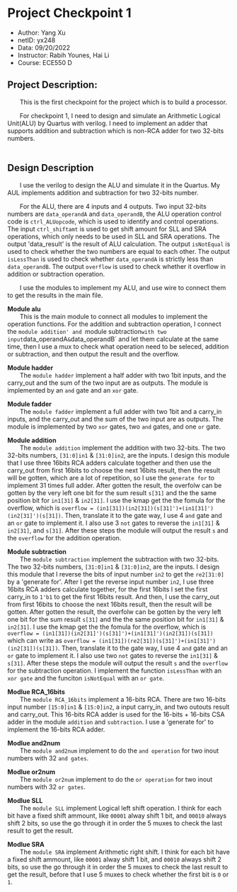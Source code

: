 # Project Checkpoint 1

 - Author: Yang Xu
 - netID: yx248
 - Data: 09/20/2022
 - Instructor: Rabih Younes, Hai Li
 - Course: ECE550 D

## Project Description:

&emsp;&emsp;This is the first checkpoint for the project which is to build a processor.<br>

&emsp;&emsp;For checkpoint 1, I need to design and simulate an Arithmetic Logical Unit(ALU) by Quartus with verilog. I need to implement an adder that supports addition and subtraction which is non-RCA adder for two 32-bits numbers.<br>
<br>

## Design Description

&emsp;&emsp;I use the verilog to design the ALU and simulate it in the Quartus. My AUL implements addition and subtraction for two 32-bits number.<br>

&emsp;&emsp;For the ALU, there are 4 inputs and 4 outputs. Two input 32-bits numbers are `data_operandA` and `data_operandB`, the ALU operation control code is `ctrl_ALUopcode`, which is used to identify and control operations. The input `ctrl_shiftamt` is used to get shift amount for SLL and SRA operations, which only needs to be used in SLL and SRA operations. The output 'data_result' is the result of ALU calculation. The output `isNotEqual` is used to check whether the two numbers are equal to each other. The output `isLessThan` is used to check whether `data_operandA` is strictly less than `data_operandB`. The output `overflow` is used to check whether it overflow in addition or subtraction operation.<br>

&emsp;&emsp;I use the modules to implement my ALU, and use wire to connect them to get the results in the main file.<br>

**Module alu**<br>
&emsp;&emsp;This is the main module to connect all modules to implement the operation functions. For the addition and subtraction operation, I connect the `module addition' and `module subtraction` with two input `data_operandA` & `data_operandB` and let them calculate at the same time, then I use a mux to check what operation need to be seleced, addition or subtraction, and then output the result and the overflow.<br>

**Module hadder**<br>
&emsp;&emsp;The `module hadder` implement a half adder with two 1bit inputs, and the carry_out and the sum of the two input are as outputs. The module is implemented by an `and` gate and an `xor` gate.<br>

**Module fadder**<br>
&emsp;&emsp;The `module fadder` implement a full adder with two 1bit and a carry_in inputs, and the carry_out and the sum of the two input are as outputs. The module is implemented by two `xor` gates, two `and` gates, and one `or` gate.<br>

**Module addition**<br>
&emsp;&emsp;The `module addition` implement the addition with two 32-bits. The two 32-bits numbers, `[31:0]in1` & `[31:0]in2`, are the inputs. I design this module that I use three 16bits RCA adders calculate together and then use the carry_out from first 16bits to choose the next 16bits result, then the result will be gotten, which are a lot of repetition, so I use the `generate for` to implement 31 times full adder. After gotten the result, the overfolw can be gotten by the very left one bit for the sum result `s[31]` and the the same position bit for `in1[31]` & `in2[31]`. I use the kmap get the the fomula for the overflow, which is `overflow = (in1[31])(in2[31])(s[31]')+(in1[31]')(in2[31]')(s[31])`. Then, translate it to the gate way, I use 4 `and` gate and an `or` gate to implement it. I also use 3 `not` gates to reverse the `in1[31]` & `in2[31]`, and `s[31]`. After these steps the module will output the result `s` and the `overflow` for the addition operation.<br>

**Module subtraction**<br>
&emsp;&emsp;The `module subtraction` implement the subtraction with two 32-bits. The two 32-bits numbers, `[31:0]in1` & `[31:0]in2`, are the inputs. I design this module that I reverse the bits of input number `in2` to get the `re2[31:0]` by a 'generate for'. After I get the reverse input number `in2`, I use three 16bits RCA adders calculate together, for the first 16bits I set the first carry_in to `1'b1` to get the first 16bits result. And then, I use the carry_out from first 16bits to choose the next 16bits result, then the result will be gotten. After gotten the result, the overfolw can be gotten by the very left one bit for the sum result `s[31]` and the the same position bit for `in1[31]` & `in2[31]`. I use the kmap get the the fomula for the overflow, which is `overflow = (in1[31])(in2[31]')(s[31]')+(in1[31]')(in2[31])(s[31])` which can write as `overflow = (in1[31])(re2[31])(s[31]')+(in1[31]')(in2[31])(s[31])`. Then, translate it to the gate way, I use 4 `and` gate and an `or` gate to implement it. I also use two `not` gates to reverse the `in1[31]` & `s[31]`. After these steps the module will output the result `s` and the `overflow` for the subtraction operation. I implement the function `isLessThan` with an `xor gate` and the funciton `isNotEqual` with an `or gate`.<br>

**Modlue RCA_16bits**<br>
&emsp;&emsp;The `module RCA_16bits` implement a 16-bits RCA. There are two 16-bits input number `[15:0]in1` & `[15:0]in2`, a input carry_in, and two outouts result and carry_out. This 16-bits RCA adder is used for the 16-bits + 16-bits CSA adder in the module `addition` and `subtraction`. I use a 'generate for' to implement the 16-bits RCA adder.<br>

**Modlue and2num**<br>
&emsp;&emsp;The `module and2num` implement to do the `and operation` for two inout numbers with 32 `and gates`.<br>

**Modlue or2num**<br>
&emsp;&emsp;The `module or2num` implement to do the `or operation` for two inout numbers with 32 `or gates`.<br>

**Modlue SLL**<br>
&emsp;&emsp;The `module SLL` implement Logical left shift operation. I think for each bit have a fixed shift ammount, like `00001` alway shift 1 bit, and `00010` always shift 2 bits, so use the go through it in order the 5 muxes to check the last result to get the result.<br>

**Modlue SRA**<br>
&emsp;&emsp;The `module SRA` implement Arithmetic right shift. I think for each bit have a fixed shift ammount, like `00001` alway shift 1 bit, and `00010` always shift 2 bits, so use the go through it in order the 5 muxes to check the last result to get the result, before that I use 5 muxes to check whether the first bit is `0` or `1`.<br>
<br>




